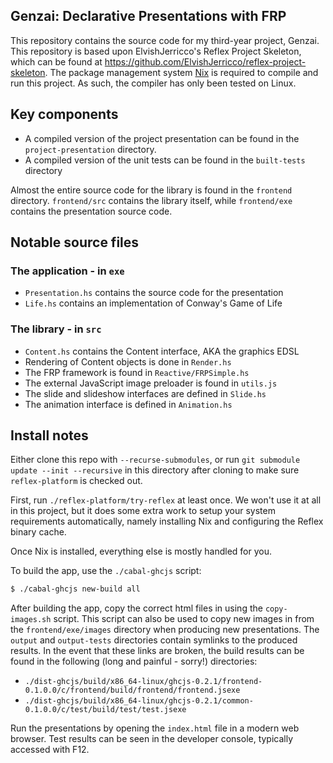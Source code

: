 Genzai: Declarative Presentations with FRP
---

This repository contains the source code for my third-year project, Genzai. This repository is based upon ElvishJerricco's Reflex Project Skeleton, which can be found at https://github.com/ElvishJerricco/reflex-project-skeleton. The package management system [Nix](https://nixos.org/) is required to compile and run this project. As such, the compiler has only been tested on Linux.

## Key components
 - A compiled version of the project presentation can be found in the `project-presentation` directory.
 - A compiled version of the unit tests can be found in the `built-tests` directory

Almost the entire source code for the library is found in the `frontend` directory. `frontend/src` contains the library itself, while `frontend/exe` contains the presentation source code.

## Notable source files
### The application - in `exe`
 - `Presentation.hs` contains the source code for the presentation
 - `Life.hs` contains an implementation of Conway's Game of Life
 
### The library - in `src`
 - `Content.hs` contains the Content interface, AKA the graphics EDSL 
 - Rendering of Content objects is done in `Render.hs`
 - The FRP framework is found in `Reactive/FRPSimple.hs`
 - The external JavaScript image preloader is found in `utils.js`
 - The slide and slideshow interfaces are defined in `Slide.hs`
 - The animation interface is defined in `Animation.hs`

## Install notes

Either clone this repo with `--recurse-submodules`, or run `git
submodule update --init --recursive` in this directory after cloning
to make sure `reflex-platform` is checked out.

First, run `./reflex-platform/try-reflex` at least once. We won't use
it at all in this project, but it does some extra work to setup your
system requirements automatically, namely installing Nix and
configuring the Reflex binary cache.

Once Nix is installed, everything else is mostly handled for you. 

To build the app, use the `./cabal-ghcjs` script:

```bash
$ ./cabal-ghcjs new-build all
```

After building the app, copy the correct html files in using the `copy-images.sh` script. This script can also be used to copy new images in from the `frontend/exe/images` directory when producing new presentations.
The `output` and `output-tests` directories contain symlinks to the produced results. In the event that these links are broken, the build results can be found in the following (long and painful - sorry!) directories:

 - `./dist-ghcjs/build/x86_64-linux/ghcjs-0.2.1/frontend-0.1.0.0/c/frontend/build/frontend/frontend.jsexe`
 - `./dist-ghcjs/build/x86_64-linux/ghcjs-0.2.1/common-0.1.0.0/c/test/build/test/test.jsexe`
 
Run the presentations by opening the `index.html` file in a modern web browser. Test results can be seen in the developer console, typically accessed with F12.

